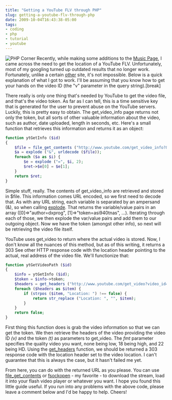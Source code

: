 ```yaml
---
title: "Getting a YouTube FLV through PHP"
slug: getting-a-youtube-flv-through-php
date: 2009-10-04T16:43:38-05:00
tags:
- coding
- php
- tutorial
- youtube
---
```

![](http://images.dxprog.com/blog/php_corner.png "PHP Corner")
Recently, while making some additions to the [Music Page](http://labs.dxprog.com/smp/), I came across the need to get the location of a YouTube FLV. Unfortunately, most of my googling turned up outdated results that no longer work. Fortunately, unlike a certain [other](http://hulu.com/) site, it's not impossible. Below is a quick explanation of what I got to work. I'll be assuming that you know how to get your hands on the video ID (the "v" parameter in the query string).[break]

There really is only one thing that's needed by YouTube to get the video file, and that's the video token. As far as I can tell, this is a time sensitive key that is generated for the user to prevent abuse on the YouTube servers. Luckily, this is pretty easy to obtain. The get_video_info page returns not only the token, but all sorts of other valuable information about the video, such as author, date uploaded, length in seconds, etc. Here's a small function that retrieves this information and returns it as an object:

```php
function ytGetInfo ($id)
{
	$file = file_get_contents ("http://www.youtube.com/get_video_info?&video_id=$id");
	$a = explode ("&", urldecode ($file));
	foreach ($a as $i) {
		$e = explode ("=", $i, 2);
		$ret->$e[0] = $e[1];
	}
	return $ret;
}
```

Simple stuff, really. The contents of get_video_info are retrieved and stored in $file. This information comes URL encoded, so we first need to decode that. As with any URL string, each variable is separated by an ampersand (&), so when calling [explode](http://us.php.net/manual/en/function.explode.php). That returns the variable/value pairs in an array ([0]=>"author=dxprog", [1]=>"token=asi940tnas", ...). Iterating through each of those, we then explode the var/value pairs and add them to our outgoing object. Now we have the token (amongst other info), so next will be retrieving the video file itself.

YouTube uses get_video to return where the actual video is stored. Now, I don't know all the nuances of this method, but as of this writing, it returns a 303 See other HTTP response code with the location header pointing to the actual, real address of the video file. We'll functionize that:

```php
function ytGetVideoPath ($id)
{
	$info = ytGetInfo ($id);
	$token = $info->token;
	$headers = get_headers ("http://www.youtube.com/get_video?video_id=$id&t=$token&fmt=18");
	foreach ($headers as $item) {
		if (strpos ($item, "Location: ") !== false) {
			return str_replace ("Location: ", "", $item);
		}
	}
	return false;
}
```

First thing this function does is grab the video information so that we can get the token. We then retrieve the headers of the video providing the video ID _(v)_ and the token _(t)_ as parameters to get_video. The _fmt_ parameter specifies the quality video you want, none being low, 18 being high, and 22 being HD. Using the [get_headers](http://us.php.net/manual/en/function.get-headers.php) function, we should be returned a 303 response code with the location header set to the video location. I can't guarantee that this is always the case, but it hasn't failed me yet.

From here, you can do with the returned URL as you please. You can use [file_get_contents](http://us.php.net/manual/en/function.file-get-contents.php) or [fsockopen](http://us.php.net/manual/en/function.fsockopen.php) - my favorite - to download the stream, load it into your flash video player or whatever you want. I hope you found this little guide useful. If you run into any problems with the above code, please leave a comment below and I'd be happy to help. Cheers!
